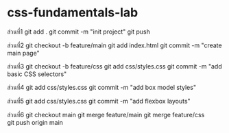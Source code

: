 # css-fundamentals-lab
ส่วนที่1
git add .
git commit -m "init project"
git push

ส่วนที่2
git checkout -b feature/main
git add index.html
git commit -m "create main page"

ส่วนที่3
git checkout -b feature/css
git add css/styles.css
git commit -m "add basic CSS selectors"

ส่วนที่4
git add css/styles.css
git commit -m "add box model styles"

ส่วนที่5
git add css/styles.css
git commit -m "add flexbox layouts"

ส่วนที่6
git checkout main
git merge feature/main
git merge feature/css  
git push origin main